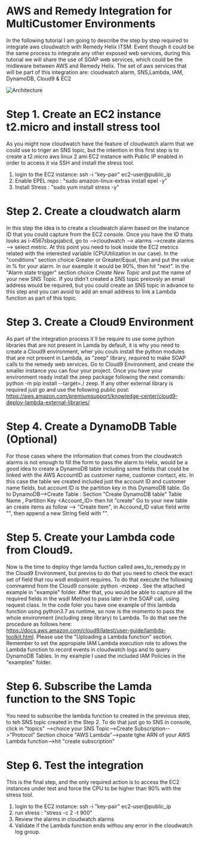 # AWS and Remedy Integration for MultiCustomer Environments
In the following tutorial I am going to describe the step by step required to integrate aws cloudwatch with Remedy Helix ITSM. Event though it could be the same process to integrate  any other exposed  web services, during this tutorial we will share the use of SOAP web services, which could be the midleware between AWS and Remedy Helix. The set of aws services that will be part of this integration are: cloudwatch alarm, SNS,Lambda, IAM, DynamoDB, Cloud9 & EC2

![Architecture](https://github.com/leosolano/aws_remedy/blob/main/img/img1.png)

# Step 1. Create an EC2 instance t2.micro and install stress tool 
As you might now cloudwatch have the feature of cloudwatch alarm that we could use to triger an SNS topic, but the intention in this first step is to create a t2.micro aws linux 2 ami EC2 instance  with Public IP enabled in order to access it via SSH and install the stress tool. 

1. login to the EC2 instance: ssh -i "key-pair" ec2-user@public_ip
2. Enable EPEL repo : "sudo amazon-linux-extras install epel -y"
3. Install Stress : "sudo yum install stress -y"

# Step 2. Create a cloudwatch alarm 
In this step the idea is to create a cloudwatch alarm based on the instance ID that you could capture from the EC2 console. Once you have the ID thats looks as i-4567sbsgsjabcd, go to -->cloudwatch --> alarms -->create alarms --> select metric. At this point you need to look inside the EC2 metrics related with the interested variable (CPUUtilization in our case). In the "conditions" section choice Greater or Greater/Equal, than and put the value in % for your alarm. In our example it would be 90%, then hit "next". In the "Alarm state trigger" section choice *Create New Topic* and put the name of your new SNS Topic. If you didn't created a SNS topic preiovsly an email address would be required, but you could create an SNS topic in advance to this step and you can avoid to add an email address to link  a Lambda function as part of this topic. 

# Step 3. Create a Cloud9 Environment
As part of the integration process it´ll be require to use some python libraries that are not present in Lamda by default, it is why you need to create a Cloud9 environment, wher you couls install the python modules that are not present in Lambda, as "zeep" library, required to make SOAP calls to the remedy web services. 
Go to Cloud9 Environment, and create the smaller instance you can four your project. Once you have your environment ready install the zeep package following the next comands: python -m pip install --target=./ zeep. If any other external library is required just go and use the following public post: https://aws.amazon.com/premiumsupport/knowledge-center/cloud9-deploy-lambda-external-libraries/

# Step 4. Create a DynamoDB Table (Optional)
For those cases where the information that comes from the cloudwatch alarms is not enough to fill the form to pass the alarm to Helix, would be a good idea to create a DynamoDB table including some fields that could be linked with the AWS AccountID as customer name, customer contact, etc. In this case the table we created included just the account ID and customer name fields, but account ID is the partition key in this DynamoDB table.
Go to DynamoDB-->Create Table : Section "Create DynamoDB table" Table Name <your table>, Partition Key <Account_ID> then  hit "create"
Go to your new table an create items as follow --> "Create Item", in Accound_ID value field write "<the list of your acount IDs>", then append a new String field with "<your customer name>". 

# Step 5. Create your Lambda code from Cloud9.
Now is the time to deploy thge lamda fuction called aws_to_remedy.py in the Cloud9 Environment, but previos to do that you need to check the exact set of field that rou wsdl endpoint requires. To do that execute the following commamnd from the Cloud9 console: python -mzeep <your wsdl endpoint>. See the attached example in "example" folder. After that, you would be able to capture all the required fields in the wsdl Method to pass later in the SOAP call, using request class. 
In the code foler you have one example of this lambda function using python3.7  as runtime, so now is the momento to pass the whole environment (including zeep library) to Lambda. To do that see the procedure as follows here: https://docs.aws.amazon.com/cloud9/latest/user-guide/lambda-toolkit.html.    Please use the "Uploading a Lambda function" section.
Remember to set the appropiate IAM Lambda execution role to allows the Lambda function to record events in cloudwatch logs and to query DynamoDB Tables. In my example I used the included IAM Policies in the "examples" folder.
            
# Step 6. Subscribe the Lamda function to the SNS Topic
You need to subscribe the lambda function to created in the previous step, to teh SNS topic created in the Step 2. 
To do that just go to SNS in console, click in "topics" -->choice your SNS Topic-->Create Subscription-->"Protocol" Section choice "AWS Lambda"-->paste tghe ARN of your AWS Lambda function-->hit "create subscription"
            
# Step 6. Test the integration
This is the final step, and the only required action is to access the EC2 instances under test and force the CPU to be higher than 90% with the stress tool.

1. login to the EC2 instance: ssh -i "key-pair" ec2-user@public_ip
2. run stress : "stress -c 2 -t 900"
3. Review the alarms in cloudwatch alarms
4. Validate if the Lambda function ends withou any error in the cloudwatch log group.

         

 

            
            







